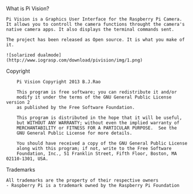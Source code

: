 What is Pi Vision?

	Pi Vision is a Graphics User Interface for the Raspberry Pi Camera.
	It allows you to controll the camera functions throught the camera's
	native camera apps. It also displays the terminal commands sent. 
	
	The project has been released as Open source. It is what you make of it.
	
	![solarized dualmode](http://www.iograsp.com/download/pivision/img/1.png)
	
Copyright

     	Pi Vision Copyright 2013 B.J.Rao

     	This program is free software; you can redistribute it and/or
     	modify it under the terms of the GNU General Public License version 2
     	as published by the Free Software Foundation.

     	This program is distributed in the hope that it will be useful,
     	but WITHOUT ANY WARRANTY; without even the implied warranty of
     	MERCHANTABILITY or FITNESS FOR A PARTICULAR PURPOSE.  See the
     	GNU General Public License for more details.

     	You should have received a copy of the GNU General Public License
     	along with this program; if not, write to the Free Software
     	Foundation, Inc., 51 Franklin Street, Fifth Floor, Boston, MA  02110-1301, USA.

Trademarks

	All trademarks are the property of their respective owners
	- Raspberry Pi is a trademark owned by the Raspberry Pi Foundation 

